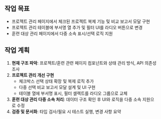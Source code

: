 ## 작업 목표
- 프로젝트 관리 페이지에서 체크된 프로젝트 복제 기능 및 비교 보고서 모달 구현
- 프로젝트 관리 테이블에 부서명 열 추가 및 필터 UI를 라디오 버튼으로 변경
- 훈련 대상 관리 페이지에서 다중 소속 표시/선택 로직 지원

## 작업 계획
1. **현재 구조 파악**: 프로젝트/훈련 관련 페이지 컴포넌트와 상태 관리 방식, API 의존성 조사
2. **프로젝트 관리 개선 구현**  
   - 체크박스 선택 상태 확장 및 복제 로직 추가  
   - 다중 선택 비교 보고서 모달 설계 및 UI 구현  
   - 테이블 열에 부서명 표시, 필터 셀렉트를 라디오 그룹으로 교체
3. **훈련 대상 관리 다중 소속 처리**: 데이터 구조 확인 후 UI와 로직을 다중 소속 지원으로 수정
4. **검증 및 문서화**: 타입 검사/필요 시 테스트 실행, 변경 사항 요약
